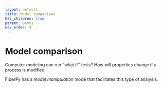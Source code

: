 ```yaml
---
layout: default
title: Model comparison
has_children: true
parent: Demos
nav_order: 4
---
```


# Model comparison

Computer modeling can run "what if" tests? How will properties change if a process is modified.

FiberPy has a *model manipulation* mode that facilitates this type of analysis.


